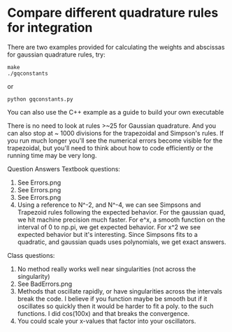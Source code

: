 # Compare different quadrature rules for integration

There are two examples provided for calculating the weights and abscissas for gaussian quadrature rules, try:

```
make
./gqconstants
```

or

```
python gqconstants.py
```

You can also use the C++ example as a guide to build your own executable

There is no need to look at rules >~25 for Gaussian quadrature.  And you can also stop at ~ 1000 divisions for the trapezoidal and Simpson's rules.  If you run much longer you'll see the numerical errors become visible for the trapezoidal, but you'll need to think about how to code efficiently or the running time may be very long.


Question Answers
  Textbook questions:
  1) See Errors.png
  2) See Errors.png
  3) See Errors.png
  4) Using a reference to N^-2, and N^-4, we can see Simpsons and Trapezoid rules following the expected behavior. For the gaussian quad, we hit machine precision much faster. For e^x, a smooth function on the interval of 0 to np.pi, we get expected behavior. For x^2 we see expected behavior but it's interesting. Since Simpsons fits to a quadratic, and gaussian quads uses polynomials, we get exact answers. 

  Class questions:
  1) No method really works well near singularities (not across the singularity)
  2) See BadErrors.png
  3) Methods that oscillate rapidly, or have singularities across the intervals break the code. I believe if you function maybe be smooth but if 
  it oscillates so quickly then it would be harder to fit a poly. to the such functions. I did cos(100x) and that breaks the convergence.
  4) You could scale your x-values that factor into your oscillators. 



